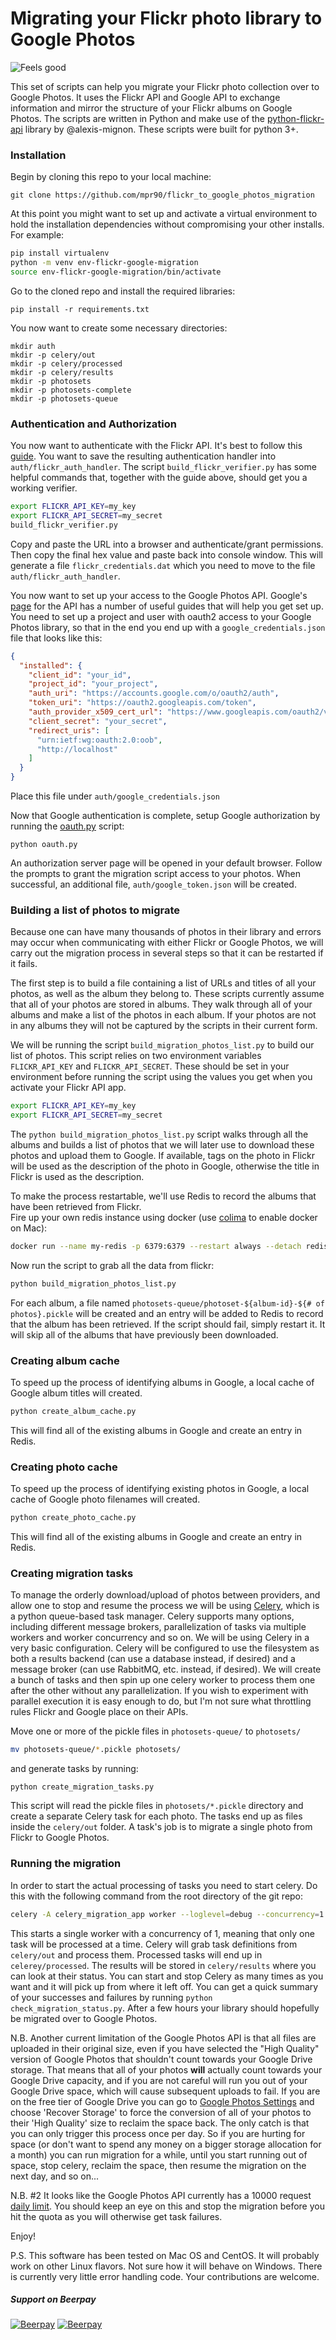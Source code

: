 # Migrating your Flickr photo library to Google Photos

![Feels good](flickr_to_google_photos_migration.png)

This set of scripts can help you migrate your Flickr photo collection over to Google Photos. It uses the Flickr API and 
Google API to exchange information and mirror the structure of your Flickr albums on Google Photos. The scripts are
written in Python and make use of the [python-flickr-api](https://github.com/alexis-mignon/python-flickr-api) library 
by @alexis-mignon. These scripts were built for python 3+.

### Installation
Begin by cloning this repo to your local machine:

```git clone https://github.com/mpr90/flickr_to_google_photos_migration```

At this point you might want to set up and activate a virtual environment to hold the installation dependencies 
without compromising your other installs. For example:

```bash
pip install virtualenv
python -m venv env-flickr-google-migration
source env-flickr-google-migration/bin/activate
```

Go to the cloned repo and install the required libraries:

```pip install -r requirements.txt```

You now want to create some necessary directories:

```shell
mkdir auth
mkdir -p celery/out
mkdir -p celery/processed
mkdir -p celery/results 
mkdir -p photosets
mkdir -p photosets-complete
mkdir -p photosets-queue
```

### Authentication and Authorization
You now want to authenticate with the Flickr API. It's best to follow this 
[guide](https://github.com/alexis-mignon/python-flickr-api/wiki/Flickr-API-Keys-and-Authentication). You want to save 
the resulting authentication handler into ```auth/flickr_auth_handler```. The script ```build_flickr_verifier.py``` has
some helpful commands that, together with the guide above, should get you a working verifier.

```bash
export FLICKR_API_KEY=my_key
export FLICKR_API_SECRET=my_secret
build_flickr_verifier.py
```

Copy and paste the URL into a browser and authenticate/grant permissions. Then copy the final hex value and paste back 
into console window. This will generate a file ```flickr_credentials.dat``` which you need to move to the file ```auth/flickr_auth_handler```.

You now want to set up your access to the Google Photos API. Google's [page](https://developers.google.com/photos/) 
for the API has a number of useful guides that will help you get set up. You need to set up a project and user with 
oauth2 access to your Google Photos library, so that in the end you end up with a ```google_credentials.json``` file 
that looks like this:

```json
{
  "installed": {
    "client_id": "your_id",
    "project_id": "your_project",
    "auth_uri": "https://accounts.google.com/o/oauth2/auth",
    "token_uri": "https://oauth2.googleapis.com/token",
    "auth_provider_x509_cert_url": "https://www.googleapis.com/oauth2/v1/certs",
    "client_secret": "your_secret",
    "redirect_uris": [
      "urn:ietf:wg:oauth:2.0:oob",
      "http://localhost"
    ]
  }
}
``` 

Place this file under ```auth/google_credentials.json```

Now that Google authentication is complete, setup Google authorization by running the [oauth.py](oauth.py) script:

    python oauth.py
    
An authorization server page will be opened in your default browser.  Follow the prompts to grant the migration
script access to your photos.  When successful, an additional file, ```auth/google_token.json``` will be created.

### Building a list of photos to migrate

Because one can have many thousands of photos in their library and errors may occur when communicating with either
Flickr or Google Photos, we will carry out the migration process in several steps so that it can be restarted if it fails.

The first step is to build a file containing a list of URLs and titles of all your photos, as well as the album they 
belong to. These scripts currently assume that all of your photos are stored in albums. They walk through all of your
albums and make a list of the photos in each album. If your photos are not in any albums they will not be captured by
the scripts in their current form.

We will be running the script ```build_migration_photos_list.py``` to build our list of photos. This script relies on
two environment variables ```FLICKR_API_KEY``` and ```FLICKR_API_SECRET```. These should be set in your environment 
before running the script using the values you get when you activate your Flickr API app.

```bash
export FLICKR_API_KEY=my_key
export FLICKR_API_SECRET=my_secret
```

The ```python build_migration_photos_list.py``` script walks through all the albums and builds a list of photos that we will later use to download these photos
and upload them to Google.  If available, tags on the photo in Flickr will be used as the description of the photo in 
Google, otherwise the title in Flickr is used as the description.

To make the process restartable, we'll use Redis to record the albums that have been retrieved from Flickr.  
Fire up your own redis instance using docker (use [colima](https://github.com/abiosoft/colima) to enable docker on Mac):

```bash
docker run --name my-redis -p 6379:6379 --restart always --detach redis
```

Now run the script to grab all the data from flickr:

```bash
python build_migration_photos_list.py
```

For each album, a file named `photosets-queue/photoset-${album-id}-${# of photos}.pickle` will be created and an entry
will be added to Redis to record that the album has been retrieved.  If the script should fail, simply restart it.
It will skip all of the albums that have previously been downloaded.

### Creating album cache
To speed up the process of identifying albums in Google, a local cache of Google album titles will created.

```bash
python create_album_cache.py
```

This will find all of the existing albums in Google and create an entry in Redis.

### Creating photo cache
To speed up the process of identifying existing photos in Google, a local cache of Google photo filenames will created.

```bash
python create_photo_cache.py
```

This will find all of the existing albums in Google and create an entry in Redis.

### Creating migration tasks
To manage the orderly download/upload of photos between providers, and allow one to stop and resume the process we will
be using [Celery](https://github.com/celery/celery), which is a python queue-based task manager. Celery supports many
options, including different message brokers, parallelization of tasks via multiple workers and worker concurrency and
so on. We will be using Celery in a very basic configuration. Celery will be configured to use the filesystem as both a
results backend (can use a database instead, if desired) and a message broker (can use RabbitMQ, etc. instead, 
if desired). We will create a bunch of tasks and then spin up one celery worker to process them one after the other
without any parallelization. If you wish to experiment with parallel execution it is easy enough to do, but I'm not sure
what throttling rules Flickr and Google place on their APIs.

Move one or more of the pickle files in `photosets-queue/` to `photosets/` 

```bash
mv photosets-queue/*.pickle photosets/
```

and generate tasks by running:

```python create_migration_tasks.py``` 

This script will read the pickle files in ```photosets/*.pickle``` directory and create a separate Celery task for each photo.
The tasks end up as files inside the ```celery/out``` folder.  A task's job is to migrate a single photo from Flickr to Google Photos. 


### Running the migration

In order to start the actual processing of tasks you need to start celery. Do this with the following command from the 
root directory of the git repo:

```bash
celery -A celery_migration_app worker --loglevel=debug --concurrency=1 -E
```  

This starts a single worker with a concurrency of 1, meaning that only one task will be processed at a time. Celery will
grab task definitions from ```celery/out``` and process them. Processed tasks will end up in ```celerey/processed```.
The results will be stored in ```celery/results``` where 
you can look at their status. You can start and stop Celery as many times as you want and it will pick up from where it
left off. You can get a quick summary of your successes and failures by running ```python check_migration_status.py```.
After a few hours your library should hopefully be migrated over to Google Photos.

N.B. Another current limitation of the Google Photos API is that all files are uploaded in their original size, even if
you have selected the "High Quality" version of Google Photos that shouldn't count towards your Google Drive storage. 
That means that all of your photos **will** actually count towards your Google Drive capacity, and if you are not careful 
will run you out of your Google Drive space, which will cause subsequent uploads to fail. If you are on the free 
tier of Google Drive you can go to [Google Photos Settings](https://photos.google.com/settings) and choose 'Recover 
Storage' to force the conversion of all of your photos to their 'High Quality' size to reclaim the space back. The only
catch is that you can only trigger this process once per day. So if you are hurting for space (or don't want to spend
any money on a bigger storage allocation for a month) you can run migration for a while, until you start running out of 
space, stop celery, reclaim the space, then resume the migration on the next day, and so on...

N.B. #2 It looks like the Google Photos API currently has a 10000 request 
[daily limit](https://developers.google.com/photos/library/guides/api-limits-quotas). You should keep an eye on this 
and stop the migration before you hit the quota as you will otherwise get task failures.

Enjoy!

P.S. This software has been tested on Mac OS and CentOS. It will probably work on other Linux flavors.
Not sure how it will behave on Windows. There is currently very little error handling code. Your contributions are 
welcome.


##### Support on Beerpay
[![Beerpay](https://beerpay.io/llevar/flickr_to_google_photos_migration/badge.svg?style=beer-square)](https://beerpay.io/llevar/flickr_to_google_photos_migration)
[![Beerpay](https://beerpay.io/llevar/flickr_to_google_photos_migration/make-wish.svg?style=flat-square)](https://beerpay.io/llevar/flickr_to_google_photos_migration?focus=wish)
